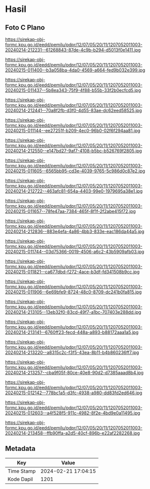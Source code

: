# Hasil

## Foto C Plano

https://sirekap-obj-formc.kpu.go.id/eedd/pemilu/pdpr/12/07/05/20/11/1207052011003-20240214-212231--61268843-87de-4c9b-b294-d5013f0e1411.jpg

https://sirekap-obj-formc.kpu.go.id/eedd/pemilu/pdpr/12/07/05/20/11/1207052011003-20240215-011400--b3a058ba-4da0-4569-a664-fed9b032e399.jpg

https://sirekap-obj-formc.kpu.go.id/eedd/pemilu/pdpr/12/07/05/20/11/1207052011003-20240215-011437--5b8ea343-75f9-4f88-b55b-33f2b0ecfcd5.jpg

https://sirekap-obj-formc.kpu.go.id/eedd/pemilu/pdpr/12/07/05/20/11/1207052011003-20240214-212441--70a8f2fb-d3f0-4d55-83ae-dc62eed58525.jpg

https://sirekap-obj-formc.kpu.go.id/eedd/pemilu/pdpr/12/07/05/20/11/1207052011003-20240215-011144--ee27251f-b209-4ec0-96b0-02f6f294aa81.jpg

https://sirekap-obj-formc.kpu.go.id/eedd/pemilu/pdpr/12/07/05/20/11/1207052011003-20240214-212550--e147bd27-9af7-4108-b5bc-b526769f2805.jpg

https://sirekap-obj-formc.kpu.go.id/eedd/pemilu/pdpr/12/07/05/20/11/1207052011003-20240215-011605--6565bb95-cd3e-4039-9765-5c986d0c87e2.jpg

https://sirekap-obj-formc.kpu.go.id/eedd/pemilu/pdpr/12/07/05/20/11/1207052011003-20240214-212722--463afc81-654a-4403-99e0-1979695a38e1.jpg

https://sirekap-obj-formc.kpu.go.id/eedd/pemilu/pdpr/12/07/05/20/11/1207052011003-20240215-011657--78fe47aa-7384-465f-8f1f-2f2abe415f72.jpg

https://sirekap-obj-formc.kpu.go.id/eedd/pemilu/pdpr/12/07/05/20/11/1207052011003-20240214-212836--883e4efa-4a86-4bb3-833e-eac186da44a5.jpg

https://sirekap-obj-formc.kpu.go.id/eedd/pemilu/pdpr/12/07/05/20/11/1207052011003-20240215-011744--03d75366-0019-4506-a6c2-43b5909afb03.jpg

https://sirekap-obj-formc.kpu.go.id/eedd/pemilu/pdpr/12/07/05/20/11/1207052011003-20240215-011821--ca677dbd-f272-4ace-b3df-fd341508b9cc.jpg

https://sirekap-obj-formc.kpu.go.id/eedd/pemilu/pdpr/12/07/05/20/11/1207052011003-20240215-011906--6e69bfe9-8724-48c0-8709-dc241b0fa815.jpg

https://sirekap-obj-formc.kpu.go.id/eedd/pemilu/pdpr/12/07/05/20/11/1207052011003-20240214-213105--13eb32f0-83cd-49f7-a1bc-707403e288dd.jpg

https://sirekap-obj-formc.kpu.go.id/eedd/pemilu/pdpr/12/07/05/20/11/1207052011003-20240214-213141--6760ff23-fecd-448a-a893-b88172aaa1a5.jpg

https://sirekap-obj-formc.kpu.go.id/eedd/pemilu/pdpr/12/07/05/20/11/1207052011003-20240214-213220--a8315c2c-f3f5-43ea-8b11-b4b860236ff7.jpg

https://sirekap-obj-formc.kpu.go.id/eedd/pemilu/pdpr/12/07/05/20/11/1207052011003-20240214-213257--cba9f05f-80ce-40e8-90d2-d7385aaad8b4.jpg

https://sirekap-obj-formc.kpu.go.id/eedd/pemilu/pdpr/12/07/05/20/11/1207052011003-20240215-012142--778bc1a5-d3fc-4938-a980-dd83fd2ed646.jpg

https://sirekap-obj-formc.kpu.go.id/eedd/pemilu/pdpr/12/07/05/20/11/1207052011003-20240215-012603--a4f528f5-911c-4982-8f2e-4bd9e0a11495.jpg

https://sirekap-obj-formc.kpu.go.id/eedd/pemilu/pdpr/12/07/05/20/11/1207052011003-20240214-213458--ffb90ffa-a2d5-40cf-896b-e22af2282268.jpg


## Metadata

| Key        | Value               |
| ---------- | ------------------- |
| Time Stamp | 2024-02-21 17:04:15 |
| Kode Dapil | 1201                |



